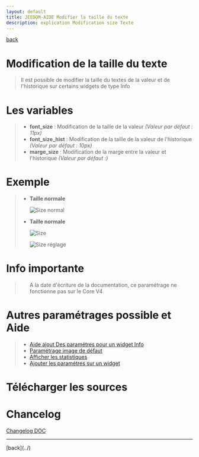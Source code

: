 ```yaml
---
layout: default
title: JEEDOM-AIDE Modifier la taille du texte
description: explication Modification size Texte
---
```

[back](../)
# Modification de la taille du texte
<blockquote>
    Il est possible de modifier la taille du textes de la valeur et de l'historique sur certains widgets de type Info
</blockquote>

# Les variables
<blockquote>
        <ul>
            <li><b>font_size</b> : Modification de la taille de la valeur <i>(Valeur par défaut : 11px)</i></li>
            <li><b>font_size_hist</b> : Modification de la taille de la valeur de l'historique <i>(Valeur par défaut : 10px)</i></li>
            <li><b>marge_size</b> : Modification de la marge entre la valeur et l'historique <i>(Valeur par défaut :)</i></li>
        </ul>
</blockquote>

# Exemple
<blockquote>
    <ul>
        <li><b>Taille normale</b></li>
        <p><img src="AIDE-CONFIG_SIZE_1.png" alt="Size normal" /></p>
        <li><b>Taille normale</b></li>
        <p><img src="AIDE_CONFIG_SIZE_2.png" alt="Size" /></p>
        <p><img src="AIDE_CONFIG_SIZE_3.png" alt="Size réglage" /></p>
        </ul>
</blockquote>


# Info importante
<blockquote>
        <ul>
A la date d'écriture de la documentation, ce paramétrage ne fonctionne pas sur le Core V4
        </ul>
</blockquote>

# Autres paramétrages possible et Aide
<blockquote>
        <ul>
            <li><a href="JEEDOM_AIDE_CONFIG_INFO.html">Aide ajout Des paramétres pour un widget Info</a></li>
            <li><a href="JEEDOM_AIDE_Error.html">Paramétrage image de défaut</a></li>
            <li><a href="JEEDOM_AIDE_STATS.html">Afficher les statistiques</a></li>
            <li><a href="JEEDOM_AIDE_PARA.html">Ajouter les paramétres sur un widget</a></li>
        </ul>
</blockquote>

# Télécharger les sources

# Chancelog
<a href="https://github.com/JEALG/JEEDOM-Widget_JAG-doc/commits/master">Changelog DOC</a>

<hr />
[back](../)
